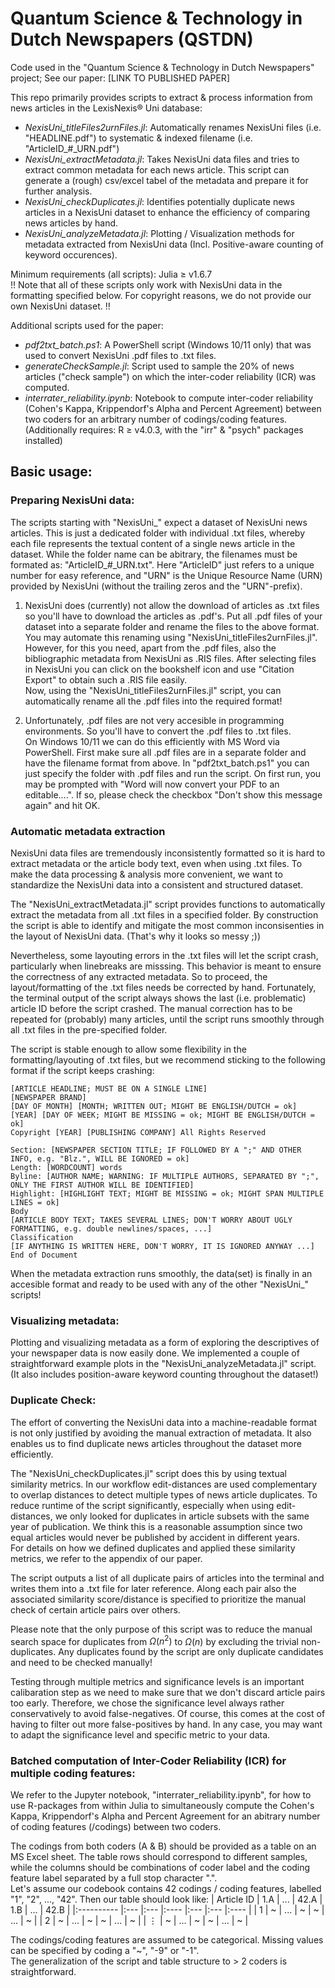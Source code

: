 # Quantum Science & Technology in Dutch Newspapers (QSTDN)

Code used in the "Quantum Science & Technology in Dutch Newspapers" project; See our paper: [LINK TO PUBLISHED PAPER]

This repo primarily provides scripts to extract & process information from news articles in the LexisNexis® Uni database:
- _NexisUni_titleFiles2urnFiles.jl_: Automatically renames NexisUni files (i.e. "HEADLINE.pdf") to systematic & indexed filename (i.e. "ArticleID_#_URN.pdf")
- _NexisUni_extractMetadata.jl_: Takes NexisUni data files and tries to extract common metadata for each news article. This script can generate a (rough) csv/excel tabel of the metadata and prepare it for further analysis.
- _NexisUni_checkDuplicates.jl_: Identifies potentially duplicate news articles in a NexisUni dataset to enhance the efficiency of comparing news articles by hand.
- _NexisUni_analyzeMetadata.jl_: Plotting / Visualization methods for metadata extracted from NexisUni data (Incl. Positive-aware counting of keyword occurences).

Minimum requirements (all scripts): Julia ≥ v1.6.7 <br>
!! Note that all of these scripts only work with NexisUni data in the formatting specified below. For copyright reasons, we do not provide our own NexisUni dataset. !!

Additional scripts used for the paper:
- _pdf2txt_batch.ps1_: A PowerShell script (Windows 10/11 only) that was used to convert NexisUni .pdf files to .txt files.
- _generateCheckSample.jl_: Script used to sample the 20% of news articles ("check sample") on which the inter-coder reliability (ICR) was computed. 
- _interrater_reliability.ipynb_: Notebook to compute inter-coder reliability (Cohen's Kappa, Krippendorf's Alpha and Percent Agreement) between two coders for an arbitrary number of codings/coding features. (Additionally requires: R ≥ v4.0.3, with the "irr" & "psych" packages installed)

## Basic usage:

### Preparing NexisUni data:

The scripts starting with "NexisUni_" expect a dataset of NexisUni news articles. This is just a dedicated folder with individual .txt files, whereby each file represents the textual content of a single news article in the dataset. While the folder name can be abitrary, the filenames must be formated as: "ArticleID_#_URN.txt". Here "ArticleID" just refers to a unique number for easy reference, and "URN" is the Unique Resource Name (URN) provided by NexisUni (without the trailing zeros and the "URN"-prefix). <p>

1. NexisUni does (currently) not allow the download of articles as .txt files so you'll have to download the articles as .pdf's. Put all .pdf files of your dataset into a separate folder and rename the files to the above format. You may automate this renaming using "NexisUni_titleFiles2urnFiles.jl". However, for this you need, apart from the .pdf files, also the bibliographic metadata from NexisUni as .RIS files. After selecting files in NexisUni you can click on the bookshelf icon and use "Citation Export" to obtain such a .RIS file easily. <br>
Now, using the "NexisUni_titleFiles2urnFiles.jl" script, you can automatically rename all the .pdf files into the required format! <p>

2. Unfortunately, .pdf files are not very accesible in programming environments. So you'll have to convert the .pdf files to .txt files. <br>
On Windows 10/11 we can do this efficiently with MS Word via PowerShell. First make sure all .pdf files are in a separate folder and have the filename format from above. In "pdf2txt_batch.ps1" you can just specify the folder with .pdf files and run the script. On first run, you may be prompted with "Word will now convert your PDF to an editable....". If so, please check the checkbox "Don't show this message again" and hit OK. <br>

### Automatic metadata extraction
NexisUni data files are tremendously inconsistently formatted so it is hard to extract metadata or the article body text, even when using .txt files. To make the data processing & analysis more convenient, we want to standardize the NexisUni data into a consistent and structured dataset. <p>
The "NexisUni_extractMetadata.jl" script provides functions to automatically extract the metadata from all .txt files in a specified folder. By construction the script is able to identify and mitigate the most common inconsisenties in the layout of NexisUni data. (That's why it looks so messy ;)) <p>
Nevertheless, some layouting errors in the .txt files will let the script crash, particularly when linebreaks are misssing. This behavior is meant to ensure the correctness of any extracted metadata. So to proceed, the layout/formatting of the .txt files needs be corrected by hand. Fortunately, the terminal output of the script always shows the last (i.e. problematic) article ID before the script crashed.  The manual correction has to be repeated for (probably) many articles, until the script runs smoothly through all .txt files in the pre-specified folder. <p>
The script is stable enough to allow some flexibility in the formatting/layouting of .txt files, but we recommend sticking to the following format if the script keeps crashing:

```
[ARTICLE HEADLINE; MUST BE ON A SINGLE LINE]
[NEWSPAPER BRAND]
[DAY OF MONTH] [MONTH; WRITTEN OUT; MIGHT BE ENGLISH/DUTCH = ok] [YEAR] [DAY OF WEEK; MIGHT BE MISSING = ok; MIGHT BE ENGLISH/DUTCH = ok]
Copyright [YEAR] [PUBLISHING COMPANY] All Rights Reserved

Section: [NEWSPAPER SECTION TITLE; IF FOLLOWED BY A ";" AND OTHER INFO, e.g. "Blz.", WILL BE IGNORED = ok]
Length: [WORDCOUNT] words
Byline: [AUTHOR NAME; WARNING: IF MULTIPLE AUTHORS, SEPARATED BY ";", ONLY THE FIRST AUTHOR WILL BE IDENTIFIED]
Highlight: [HIGHLIGHT TEXT; MIGHT BE MISSING = ok; MIGHT SPAN MULTIPLE LINES = ok]
Body
[ARTICLE BODY TEXT; TAKES SEVERAL LINES; DON'T WORRY ABOUT UGLY FORMATTING, e.g. double newlines/spaces, ...]
Classification
[IF ANYTHING IS WRITTEN HERE, DON'T WORRY, IT IS IGNORED ANYWAY ...]
End of Document
```

When the metadata extraction runs smoothly, the data(set) is finally in an accesible format and ready to be used with any of the other "NexisUni_" scripts! 

### Visualizing metadata:

Plotting and visualizing metadata as a form of exploring the descriptives of your newspaper data is now easily done. We implemented a couple of straightforward example plots in the "NexisUni_analyzeMetadata.jl" script. (It also includes position-aware keyword counting throughout the dataset!)

### Duplicate Check:
The effort of converting the NexisUni data into a machine-readable format is not only justified by avoiding the manual extraction of metadata. It also enables us to find duplicate news articles throughout the dataset more efficiently.  <p>
The "NexisUni_checkDuplicates.jl" script does this by using textual similarity metrics. In our workflow edit-distances are used complementary to overlap distances to detect multiple types of news article duplicates. To reduce runtime of the script significantly, especially when using edit-distances, we only looked for duplicates in article subsets with the same year of publication. We think this is a reasonable assumption since two equal articles would never be published by accident in different years. <br>
For details on how we defined duplicates and applied these similarity metrics, we refer to the appendix of our paper.  <p>

The script outputs a list of all duplicate pairs of articles into the terminal and writes them into a .txt file for later reference. Along each pair also the associated similarity score/distance is specified to prioritize the manual check of certain article pairs over others. <p>
Please note that the only purpose of this script was to reduce the manual search space for duplicates from $Ω(n^2)$ to $Ω(n)$ by excluding the trivial non-duplicates. Any duplicates found by the script are only duplicate candidates and need to be checked manually! <p> 
Testing through multiple metrics and significance levels is an important calibaration step as we need to make sure that we don't discard article pairs too early. Therefore, we chose the significance level always rather conservatively to avoid false-negatives. Of course, this comes at the cost of having to filter out more false-positives by hand. In any case, you may want to adapt the significance level and specific metric to your data.

### Batched computation of Inter-Coder Reliability (ICR) for multiple coding features:
We refer to the Jupyter notebook, "interrater_reliability.ipynb", for how to use R-packages from within Julia to simultaneously compute the Cohen's Kappa, Krippendorf's Alpha and Percent Agreement for an abitrary number of coding features (/codings) between two coders. <p>
The codings from both coders (A & B) should be provided as a table on an MS Excel sheet. The table rows should correspond to different samples, while the columns should be combinations of coder label and the coding feature label separated by a full stop character ".". <br>
Let's assume our codebook contains 42 codings / coding features, labelled "1", "2", ..., "42". Then our table should look like:
| Article ID | 1.A | ... | 42.A | 1.B | ... | 42.B |
|:---------- |:--- |:--- |:---- |:--- |:--- |:---- |
| 1          | ~   | ... | ~    | ~   | ... | ~    |
| 2 | ~   | ... | ~    | ~   | ... | ~    |
| $\vdots$   |  ~  | ... |  ~  |  ~  | ... |   ~  |  

The codings/coding features are assumed to be categorical. Missing values can be specified by coding a "~", "-9" or "-1". <br>
The generalization of the script and table structure to > 2 coders is straightforward. 






